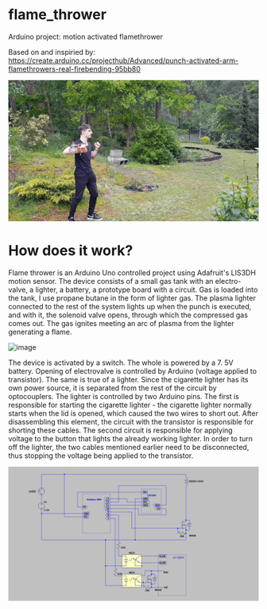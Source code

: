 # flame_thrower
Arduino project: motion activated flamethrower

Based on and inspiried by: https://create.arduino.cc/projecthub/Advanced/punch-activated-arm-flamethrowers-real-firebending-95bb80

![alt text](https://github.com/WAndraszyk/flame_thrower/blob/main/Test.gif "Test")

# How does it work?

Flame thrower is an Arduino Uno controlled project using Adafruit's LIS3DH motion sensor. The device consists of a small gas tank with an electro-valve, a lighter, a battery, a prototype board with a circuit. Gas is loaded into the tank, I use propane butane in the form of lighter gas. The plasma lighter connected to the rest of the system lights up when the punch is executed, and with it, the solenoid valve opens, through which the compressed gas comes out. The gas ignites meeting an arc of plasma from the lighter generating a flame.

![image](https://user-images.githubusercontent.com/34272444/120083526-85c26080-c0c9-11eb-89c0-e9aa3f17536c.png)

The device is activated by a switch. The whole is powered by a 7. 5V battery. Opening of electrovalve is controlled by Arduino (voltage applied to transistor). The same is true of a lighter. Since the cigarette lighter has its own power source, it is separated from the rest of the circuit by optocouplers. The lighter is controlled by two Arduino pins. The first is responsible for starting the cigarette lighter - the cigarette lighter normally starts when the lid is opened, which caused the two wires to short out. After disassembling this element, the circuit with the transistor is responsible for shorting these cables. The second circuit is responsible for applying voltage to the button that lights the already working lighter. In order to turn off the lighter, the two cables mentioned earlier need to be disconnected, thus stopping the voltage being applied to the transistor.

![alt text](https://github.com/KacperPerz/flame_thrower/blob/main/circuit.png "circuit")
